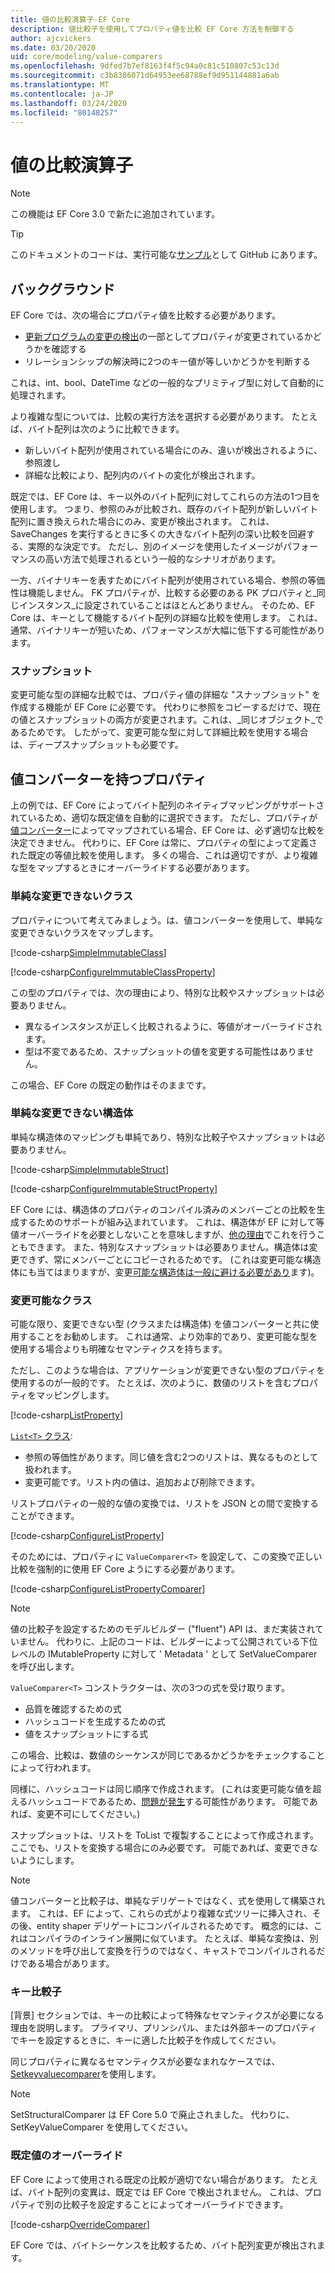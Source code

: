 ```yaml
---
title: 値の比較演算子-EF Core
description: 値比較子を使用してプロパティ値を比較 EF Core 方法を制御する
author: ajcvickers
ms.date: 03/20/2020
uid: core/modeling/value-comparers
ms.openlocfilehash: 9dfed7b7ef8163f4f5c94a0c81c510807c53c13d
ms.sourcegitcommit: c3b8386071d64953ee68788ef9d951144881a6ab
ms.translationtype: MT
ms.contentlocale: ja-JP
ms.lasthandoff: 03/24/2020
ms.locfileid: "80148257"
---
```

# <a name="value-comparers"></a>値の比較演算子

> [!NOTE]  
> この機能は EF Core 3.0 で新たに追加されています。

> [!TIP]  
> このドキュメントのコードは、実行可能な[サンプル](https://github.com/dotnet/EntityFramework.Docs/tree/master/samples/core/Modeling/ValueConversions/)として GitHub にあります。

## <a name="background"></a>バックグラウンド

EF Core では、次の場合にプロパティ値を比較する必要があります。

* [更新プログラムの変更の検出](xref:core/saving/basic)の一部としてプロパティが変更されているかどうかを確認する
* リレーションシップの解決時に2つのキー値が等しいかどうかを判断する 

これは、int、bool、DateTime などの一般的なプリミティブ型に対して自動的に処理されます。

より複雑な型については、比較の実行方法を選択する必要があります。
たとえば、バイト配列は次のように比較できます。

* 新しいバイト配列が使用されている場合にのみ、違いが検出されるように、参照渡し
* 詳細な比較により、配列内のバイトの変化が検出されます。

既定では、EF Core は、キー以外のバイト配列に対してこれらの方法の1つ目を使用します。
つまり、参照のみが比較され、既存のバイト配列が新しいバイト配列に置き換えられた場合にのみ、変更が検出されます。
これは、SaveChanges を実行するときに多くの大きなバイト配列の深い比較を回避する、実際的な決定です。
ただし、別のイメージを使用したイメージがパフォーマンスの高い方法で処理されるという一般的なシナリオがあります。

一方、バイナリキーを表すためにバイト配列が使用されている場合、参照の等価性は機能しません。
FK プロパティが、比較する必要のある PK プロパティと_同じインスタンス_に設定されていることはほとんどありません。
そのため、EF Core は、キーとして機能するバイト配列の詳細な比較を使用します。
これは、通常、バイナリキーが短いため、パフォーマンスが大幅に低下する可能性があります。

### <a name="snapshots"></a>スナップショット

変更可能な型の詳細な比較では、プロパティ値の詳細な "スナップショット" を作成する機能が EF Core に必要です。
代わりに参照をコピーするだけで、現在の値とスナップショットの両方が変更されます。これは、_同じオブジェクト_であるためです。
したがって、変更可能な型に対して詳細比較を使用する場合は、ディープスナップショットも必要です。

## <a name="properties-with-value-converters"></a>値コンバーターを持つプロパティ

上の例では、EF Core によってバイト配列のネイティブマッピングがサポートされているため、適切な既定値を自動的に選択できます。
ただし、プロパティが[値コンバーター](xref:core/modeling/value-conversions)によってマップされている場合、EF Core は、必ず適切な比較を決定できません。
代わりに、EF Core は常に、プロパティの型によって定義された既定の等値比較を使用します。
多くの場合、これは適切ですが、より複雑な型をマップするときにオーバーライドする必要があります。

### <a name="simple-immutable-classes"></a>単純な変更できないクラス

プロパティについて考えてみましょう。は、値コンバーターを使用して、単純な変更できないクラスをマップします。

[!code-csharp[SimpleImmutableClass](../../../samples/core/Modeling/ValueConversions/MappingImmutableClassProperty.cs?name=SimpleImmutableClass)]

[!code-csharp[ConfigureImmutableClassProperty](../../../samples/core/Modeling/ValueConversions/MappingImmutableClassProperty.cs?name=ConfigureImmutableClassProperty)]

この型のプロパティでは、次の理由により、特別な比較やスナップショットは必要ありません。
* 異なるインスタンスが正しく比較されるように、等値がオーバーライドされます。
* 型は不変であるため、スナップショットの値を変更する可能性はありません。

この場合、EF Core の既定の動作はそのままです。

### <a name="simple-immutable-structs"></a>単純な変更できない構造体

単純な構造体のマッピングも単純であり、特別な比較子やスナップショットは必要ありません。

[!code-csharp[SimpleImmutableStruct](../../../samples/core/Modeling/ValueConversions/MappingImmutableStructProperty.cs?name=SimpleImmutableStruct)]

[!code-csharp[ConfigureImmutableStructProperty](../../../samples/core/Modeling/ValueConversions/MappingImmutableStructProperty.cs?name=ConfigureImmutableStructProperty)]

EF Core には、構造体のプロパティのコンパイル済みのメンバーごとの比較を生成するためのサポートが組み込まれています。
これは、構造体が EF に対して等値オーバーライドを必要としないことを意味しますが、[他の理由](/dotnet/csharp/programming-guide/statements-expressions-operators/how-to-define-value-equality-for-a-type)でこれを行うこともできます。
また、特別なスナップショットは必要ありません。構造体は変更できず、常にメンバーごとにコピーされるためです。
(これは変更可能な構造体にも当てはまりますが、変更[可能な構造体は一般に避ける必要があり](/dotnet/csharp/write-safe-efficient-code)ます)。

### <a name="mutable-classes"></a>変更可能なクラス

可能な限り、変更できない型 (クラスまたは構造体) を値コンバーターと共に使用することをお勧めします。
これは通常、より効率的であり、変更可能な型を使用する場合よりも明確なセマンティクスを持ちます。

ただし、このような場合は、アプリケーションが変更できない型のプロパティを使用するのが一般的です。
たとえば、次のように、数値のリストを含むプロパティをマッピングします。 

[!code-csharp[ListProperty](../../../samples/core/Modeling/ValueConversions/MappingListProperty.cs?name=ListProperty)]

[`List<T>` クラス](/dotnet/api/system.collections.generic.list-1?view=netstandard-2.1):
* 参照の等価性があります。同じ値を含む2つのリストは、異なるものとして扱われます。
* 変更可能です。リスト内の値は、追加および削除できます。

リストプロパティの一般的な値の変換では、リストを JSON との間で変換することができます。

[!code-csharp[ConfigureListProperty](../../../samples/core/Modeling/ValueConversions/MappingListProperty.cs?name=ConfigureListProperty)]

そのためには、プロパティに `ValueComparer<T>` を設定して、この変換で正しい比較を強制的に使用 EF Core ようにする必要があります。

[!code-csharp[ConfigureListPropertyComparer](../../../samples/core/Modeling/ValueConversions/MappingListProperty.cs?name=ConfigureListPropertyComparer)]

> [!NOTE]  
> 値の比較子を設定するためのモデルビルダー ("fluent") API は、まだ実装されていません。
> 代わりに、上記のコードは、ビルダーによって公開されている下位レベルの IMutableProperty に対して ' Metadata ' として SetValueComparer を呼び出します。

`ValueComparer<T>` コンストラクターは、次の3つの式を受け取ります。
* 品質を確認するための式
* ハッシュコードを生成するための式
* 値をスナップショットにする式  

この場合、比較は、数値のシーケンスが同じであるかどうかをチェックすることによって行われます。

同様に、ハッシュコードは同じ順序で作成されます。
(これは変更可能な値を超えるハッシュコードであるため、[問題が発生](https://ericlippert.com/2011/02/28/guidelines-and-rules-for-gethashcode/)する可能性があります。
可能であれば、変更不可にしてください。)

スナップショットは、リストを ToList で複製することによって作成されます。
ここでも、リストを変換する場合にのみ必要です。
可能であれば、変更できないようにします。 

> [!NOTE]  
> 値コンバーターと比較子は、単純なデリゲートではなく、式を使用して構築されます。
> これは、EF によって、これらの式がより複雑な式ツリーに挿入され、その後、entity shaper デリゲートにコンパイルされるためです。
> 概念的には、これはコンパイラのインライン展開に似ています。
> たとえば、単純な変換は、別のメソッドを呼び出して変換を行うのではなく、キャストでコンパイルされるだけである場合があります。    

### <a name="key-comparers"></a>キー比較子

[背景] セクションでは、キーの比較によって特殊なセマンティクスが必要になる理由を説明します。
プライマリ、プリンシパル、または外部キーのプロパティでキーを設定するときに、キーに適した比較子を作成してください。

同じプロパティに異なるセマンティクスが必要なまれなケースでは、 [Setkeyvaluecomparer](/dotnet/api/microsoft.entityframeworkcore.mutablepropertyextensions.setkeyvaluecomparer?view=efcore-3.1)を使用します。

> [!NOTE]  
> SetStructuralComparer は EF Core 5.0 で廃止されました。
> 代わりに、SetKeyValueComparer を使用してください。

### <a name="overriding-defaults"></a>既定値のオーバーライド

EF Core によって使用される既定の比較が適切でない場合があります。
たとえば、バイト配列の変異は、既定では EF Core で検出されません。
これは、プロパティで別の比較子を設定することによってオーバーライドできます。 

[!code-csharp[OverrideComparer](../../../samples/core/Modeling/ValueConversions/OverridingByteArrayComparisons.cs?name=OverrideComparer)]

EF Core では、バイトシーケンスを比較するため、バイト配列変更が検出されます。
